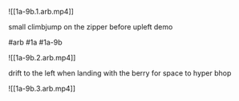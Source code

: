 

![[1a-9b.1.arb.mp4]]

small climbjump on the zipper before upleft demo

#arb #1a #1a-9b



![[1a-9b.2.arb.mp4]]

drift to the left when landing with the berry for space to hyper bhop



![[1a-9b.3.arb.mp4]]

